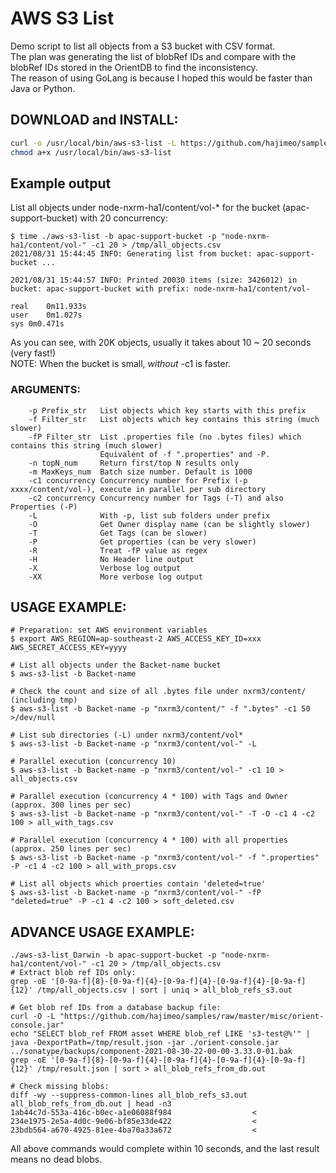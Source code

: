 # AWS S3 List
Demo script to list all objects from a S3 bucket with CSV format.  
The plan was generating the list of blobRef IDs and compare with the blobRef IDs stored in the OrientDB to find the inconsistency.  
The reason of using GoLang is because I hoped this would be faster than Java or Python.

## DOWNLOAD and INSTALL:
```bash
curl -o /usr/local/bin/aws-s3-list -L https://github.com/hajimeo/samples/raw/master/misc/aws-s3-list_$(uname)
chmod a+x /usr/local/bin/aws-s3-list
```

## Example output
List all objects under node-nxrm-ha1/content/vol-* for the bucket (apac-support-bucket) with 20 concurrency:
```
$ time ./aws-s3-list -b apac-support-bucket -p "node-nxrm-ha1/content/vol-" -c1 20 > /tmp/all_objects.csv
2021/08/31 15:44:45 INFO: Generating list from bucket: apac-support-bucket ...

2021/08/31 15:44:57 INFO: Printed 20030 items (size: 3426012) in bucket: apac-support-bucket with prefix: node-nxrm-ha1/content/vol-

real	0m11.933s
user	0m1.027s
sys	0m0.471s
```
As you can see, with 20K objects, usually it takes about 10 ~ 20 seconds (very fast!)  
NOTE: When the bucket is small, *without* -c1 is faster.

### ARGUMENTS:
```
    -p Prefix_str   List objects which key starts with this prefix
    -f Filter_str   List objects which key contains this string (much slower)
    -fP Filter_str  List .properties file (no .bytes files) which contains this string (much slower)
                    Equivalent of -f ".properties" and -P.
    -n topN_num     Return first/top N results only
    -m MaxKeys_num  Batch size number. Default is 1000
    -c1 concurrency Concurrency number for Prefix (-p xxxx/content/vol-), execute in parallel per sub directory
    -c2 concurrency Concurrency number for Tags (-T) and also Properties (-P)
    -L              With -p, list sub folders under prefix
    -O              Get Owner display name (can be slightly slower)
    -T              Get Tags (can be slower)
    -P              Get properties (can be very slower)
    -R              Treat -fP value as regex
    -H              No Header line output
    -X              Verbose log output
    -XX             More verbose log output
```

## USAGE EXAMPLE:
    # Preparation: set AWS environment variables
    $ export AWS_REGION=ap-southeast-2 AWS_ACCESS_KEY_ID=xxx AWS_SECRET_ACCESS_KEY=yyyy

    # List all objects under the Backet-name bucket 
    $ aws-s3-list -b Backet-name

    # Check the count and size of all .bytes file under nxrm3/content/ (including tmp)
    $ aws-s3-list -b Backet-name -p "nxrm3/content/" -f ".bytes" -c1 50 >/dev/null

    # List sub directories (-L) under nxrm3/content/vol* 
    $ aws-s3-list -b Backet-name -p "nxrm3/content/vol-" -L

    # Parallel execution (concurrency 10)
    $ aws-s3-list -b Backet-name -p "nxrm3/content/vol-" -c1 10 > all_objects.csv

    # Parallel execution (concurrency 4 * 100) with Tags and Owner (approx. 300 lines per sec)
    $ aws-s3-list -b Backet-name -p "nxrm3/content/vol-" -T -O -c1 4 -c2 100 > all_with_tags.csv

    # Parallel execution (concurrency 4 * 100) with all properties (approx. 250 lines per sec)
    $ aws-s3-list -b Backet-name -p "nxrm3/content/vol-" -f ".properties" -P -c1 4 -c2 100 > all_with_props.csv

    # List all objects which proerties contain 'deleted=true'
    $ aws-s3-list -b Backet-name -p "nxrm3/content/vol-" -fP "deleted=true" -P -c1 4 -c2 100 > soft_deleted.csv

## ADVANCE USAGE EXAMPLE:
```
./aws-s3-list_Darwin -b apac-support-bucket -p "node-nxrm-ha1/content/vol-" -c1 20 > /tmp/all_objects.csv
# Extract blob ref IDs only:
grep -oE '[0-9a-f]{8}-[0-9a-f]{4}-[0-9a-f]{4}-[0-9a-f]{4}-[0-9a-f]{12}' /tmp/all_objects.csv | sort | uniq > all_blob_refs_s3.out

# Get blob ref IDs from a database backup file:
curl -O -L "https://github.com/hajimeo/samples/raw/master/misc/orient-console.jar"
echo "SELECT blob_ref FROM asset WHERE blob_ref LIKE 's3-test@%'" | java -DexportPath=/tmp/result.json -jar ./orient-console.jar ../sonatype/backups/component-2021-08-30-22-00-00-3.33.0-01.bak
grep -oE '[0-9a-f]{8}-[0-9a-f]{4}-[0-9a-f]{4}-[0-9a-f]{4}-[0-9a-f]{12}' /tmp/result.json | sort > all_blob_refs_from_db.out

# Check missing blobs:
diff -wy --suppress-common-lines all_blob_refs_s3.out all_blob_refs_from_db.out | head -n3
1ab44c7d-553a-416c-b0ec-a1e06088f984			      <
234e1975-2e5a-4d0c-9e06-bf85e33de422			      <
23bdb564-a670-4925-81ee-4ba70a33a672			      <
```
All above commands would complete within 10 seconds, and the last result means no dead blobs.
